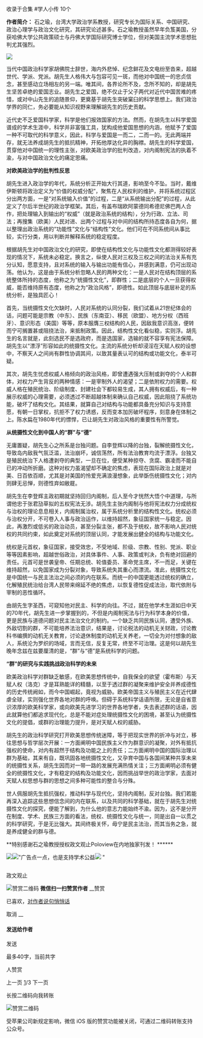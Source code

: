 

收录于合集 #学人小传 10个

**作者简介：**
石之瑜，台湾大学政治学系教授，研究专长为国际关系、中国研究、政治心理学与政治文化研究，其研究论述甚多。石之瑜教授虽然早年负笈美国，分获哈佛大学公共政策硕士与丹佛大学国际研究博士学位，但对美国主流学术思想批判尤其强烈。

  

  

![](/images/511/2.jpeg)

当代中国政治科学家胡佛院士辞世，海内外悲悼、纪念鲜花及文电纷至沓来，超越世代、学派、党派。胡先生人格伟大与包容可见一斑，而他对中国统一的忠贞信念，甚至感动立场相左的另一端。唯其间，各界论所不及，念所不知的，却是胡先生坚苦卓绝的爱国志业。胡先生之爱国，绝不仅止于父子两代对近代中国苦难的疼惜，或对中山先生的追随景仰，更奠基于胡先生突破窠臼的科学思想上。我们政治学界的同仁，务必要能从知识视野来理解胡先生的历史贡献。  

近代史不乏爱国科学家，科学是他们报效国家的方法。然而，在胡先生以科学爱国谱成的学术生涯中，科学并非富强工具，犹构成他爱国思想的内涵，他赋予了爱国一种不可取代的科学意义，因此，科学与爱国是一而二，二而一的。无此两端并存，就无法养成胡先生的抵抗精神，开拓他厚达化异的胸襟。胡先生的科学爱国，贯穿他对中国统一的理性主张，对欧美政治学的批判改造，对内阁制宪法的执着不渝，与对中国政治文化的痛定思痛。

  

 **对欧美政治学的批判性反思**  

  

胡先生进入政治学的年代，系统分析正开始大行其道，影响至今不坠。当时，戴维伊斯顿将政治定义为“价值的权威分配”，聚焦在人民权利的维护，并将系统过程区分出两方面，一是“对系统输入价值”的过程，二是“从系统输出分配”的过程，从此定义了尔后半世纪的政治学框架。其后，有盖布瑞欧阿蒙德同希德尼佛巴两人合作，把处理输入到输出的“权威”（就是政治系统的结构），分为行政、立法、司法；再搜集（欧美）人民对进、出两个过程与对中间的结构所持态度各自为何，据以整理出政治系统的“功能性”文化与“结构性”文化。他们可在不同系统间从事比较，实行分类，用以判断并解释系统的稳定程度。

根据胡先生对中国政治文化的研究，即使在结构性文化与功能性文化都测得较好表现的情况下，系统未必稳定。换言之，纵使人民对三权及三权之间的法治关系有充分认知，愿意支持，且对系统的输入与输出功能有信心，并感到满意，仍可出现动荡。他认为，这是由于系统分析忽略人民的两种文化：一是人民对在结构顶层的系统整体所持的态度，他称之为“统摄性文化”，即群性；二是底层的个人一旦获得权威，能否维持原有态度，他称之为“政治风格”，即德性。如此顶层与底层补足的系统分析，是独具匠心！

首先，当统摄性文化欠缺时，人民对系统的认同分裂，我们试着从21世纪体会的话，问题可能是宗教（中东）、民族（东南亚）、移民（欧盟）、地方分权（西班牙）、意识形态（美国）等等，原本服膺三权结构的人民，因敌我意识高涨，便转而宁可搁置甚或阻挠法治，来抵制政策。因此，结构性文化看似稳，实则浮。胡先生的名言就是，此刻选民不是选政府，而是选国家，选输的就不容享有宪法保障。胡先生以“漂浮”形容如此的统摄性文化。主流的系统分析却浸淫在天赋人权的设想中，不察天人之间尚有群性协调其间，以致其量表认可的结构或功能文化，泰半可疑。

其次，胡先生忧虑权威人格倾向的政治风格，即曾遭遇强大压制或剥夺的个人和群体，对权力产生背反的两种情感：一是宰制外人的渴望；二是依附权力的需要。权威人格在殖民统治、阶级制度、封建社会下都较易生成，其人拥有权威后，有一种展示权威的心理需要，必须透过不断超越体制来确认自己权威，因此阻挠了系统功能，破坏了结构文化。其结果，就算自己对结构与功能都具备充分知识与支持意愿，有朝一日掌权，抗拒不了权力诱惑，反而变本加厉破坏程序，刻意身在体制之上。陈水扁在1980年代的慓悍，已让胡先生对政治风格的重要性有所警觉。

  

 **从统摄性文化到中国人的“群”与“德”**

  

无庸置疑，胡先生心之所系是台独问题。自李登辉以降的台独，裂解统摄性文化，导致岛内敌我气氛泛滥，法治崩坏，诚信荡然，所有法治教育均流于漂浮。台独又是殖民统治下人格遭剥夺的典型，一旦在位，便受某种掠夺、贪腐、霸凌而不能自已的冲动所折磨。这种对权力虽渴望却不确定的焦虑，表现在国际政治上就是对美、日百依百顺，尤其是对美国的怜爱充满浪漫想象，此举斲伤统摄性文化；对内则肆无忌惮，则德性弃如敝屣。

胡先生在李登辉主政初期就坚持回归内阁制，后人至今才恍然大悟个中道理，与所谓他忠于张君劢草拟的五权宪法无涉。胡先生主张内阁制与他将宪法权力分成统权与治权的理论息息相关，内阁制属治权，属于系统分析里的结构性文化。统权必须与治权分开，不可卷入人事与政治运作，以维持超然，象征国家统一与稳定。因此，再激烈或低劣的政治动员，甚至分裂主张，都不及于统权，故不影响人民对统权的共同约束，如此奠定对系统的顶层认同，才能发展出健全的结构与功能文化。

统权是元首权，象征国家，接受效忠，不受地域、阶级、宗教、性别、党派、职业等等因素影响，超越世俗政治，对具体事件、人事、政策或判决，负有绝对回避的责任。元首可是世袭皇帝、任期总统、轮值委员、革命党主席，不一而足，关键在维持超然，以免国家成为分裂对象，导致系统失其重心而漂流。准此，统摄性文化是中国统一与民主法治之间必须的内在联系。而统一的中国更能透过统权的确立，化解殖民统治给台湾人民带来绵延不绝的焦虑，以恢复德性促成法治，取代依附与宰制的恶性循环。

由胡先生字圣西，可窥知他对民主、科学的向往。不过，就在他学术生涯如日中天的70年代，胡先生进一步掌握到的，不但是内阁制宪法与行为科学本身的价值，更是民族与道德问题对民主法治文化的制约。一个缺乏共同民族认同，遭受外族、外敌切割的群，不可能培养法治意识，结果是，讨论税法的动机无关财政，讨论教科书编撰的动机无关教育，讨论退休制度的动机无关养老，一切全为对付想象的敌人，系统沦为罗织的场域，言而无信，反复无常，终至不可治理。这是何以胡先生晚年念兹在兹要厘清的是，“群”与“德”是系统科学的问题。

  

 **“群”的研究与实践挑战政治科学的未来**

  

欧美政治科学对群缺乏敏感，在欧美思想传统中，自我保全的欲望（霍布斯）与天赋人权（洛克）才是耳熟能详的精髓，以至于透过群的凝聚来维护安全并养成德性的历史传统阙如，而今中国崛起，竟视为威胁。欧美帝国主义与殖民主义在近代肆虐全球，实则强化世界各地对群的呼唤。但碍于系统科学话语所限，无论是自省意识浓厚的欧美科学家，或向欧美先进学习的世界各地学者，失去表述群的话语，因此就算他们都追求现代化，总是不能对症处理统摄性文化的困境，甚至认为统摄性文化的提倡，或群的治理能力提升，是对天赋人权的威胁。

胡先生的政治科学研究打开欧美思想传统迷障，等于把现实世界的折冲与对立，移往思想与哲学层次开展：一方面阐明中国民族主义作为群意识的凝聚，对外有抵抗强权的使命，对内有超然于结构及功能之上的责任；二方面阐明中国的国际治理以群为基础，其来有自，既巩固各地统摄性文化，又孕育中国与各国间某种共享未来的统摄性关系，胡先生因而对一带一路的发展充满热情关注；三方面阐明必须有健全的统摄性文化，才有稳定的结构及功能文化，因而挑战举世的政治学家，去面对天赋人权思想与群的思想之间多种可能性的整合与分殊。

世人佩服胡先生抵抗强权，推动科学与现代化，坚持内阁制，反对台独。我们若能再深入追踪这些思想信念间的内在联系，以及共同的科学基础，就在于胡先生对统摄性文化的探究，便能了解到，为什么他的意志力能始终不渝。因为，这不是分开在制度、学术、民族三方面的看法，统权、统摄性文化与统一，同是出自一以贯之的科学研究，于是无比强大。其间终极关怀，毋宁是民主法治，而其当务之急，就是养成健全的群与德。

  

  

 **特别感谢石之瑜教授授权政文观止Poloview在内地独家刊发！ ******

![](/images/511/3.jpeg)![](/images/511/4.jpeg)"广告点一点，也是支持学术公益![](/images/511/5.png)
"

![]()

政文观止

![赞赏二维码]() **微信扫一扫赞赏作者** __赞赏

已喜欢，[对作者说句悄悄话](javascript:;)

取消 __

#### 发送给作者

发送

最多40字，当前共字

[](javascript:;) 人赞赏

上一页 [1](javascript:;)/3 下一页

长按二维码向我转账

![赞赏二维码]()

受苹果公司新规定影响，微信 iOS 版的赞赏功能被关闭，可通过二维码转账支持公众号。


